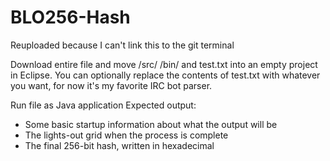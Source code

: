 # BLO256-Hash
Reuploaded because I can't link this to the git terminal

Download entire file and move /src/ /bin/ and test.txt into an empty project in Eclipse.
You can optionally replace the contents of test.txt with whatever you want, for now it's my favorite IRC bot parser.

Run file as Java application
Expected output:
- Some basic startup information about what the output will be
- The lights-out grid when the process is complete
- The final 256-bit hash, written in hexadecimal
